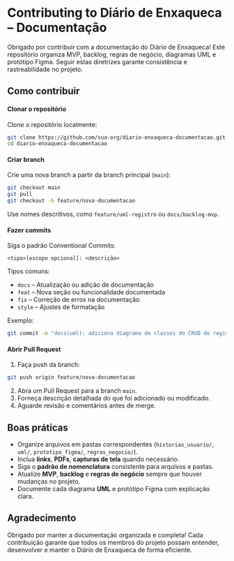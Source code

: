 # Contributing to Diário de Enxaqueca – Documentação

Obrigado por contribuir com a documentação do Diário de Enxaqueca! Este repositório organiza MVP, backlog, regras de negócio, diagramas UML e protótipo Figma. Seguir estas diretrizes garante consistência e rastreabilidade no projeto.

## Como contribuir
#### Clonar o repositório

Clone o repositório localmente:
```bash
git clone https://github.com/sua-org/diario-enxaqueca-documentacao.git
cd diario-enxaqueca-documentacao
```
####  Criar branch

Crie uma nova branch a partir da branch principal (`main`):
```bash
git checkout main
git pull
git checkout -b feature/nova-documentacao
```

Use nomes descritivos, como `feature/uml-registro` ou `docs/backlog-mvp`.

####  Fazer commits

Siga o padrão Conventional Commits:
```php-template
<tipo>[escopo opcional]: <descrição>
```

Tipos comuns:

* `docs` – Atualização ou adição de documentação
* `feat` – Nova seção ou funcionalidade documentada
* `fix` – Correção de erros na documentação
* `style` – Ajustes de formatação

Exemplo:
```bash
git commit -m "docs(uml): adiciona diagrama de classes do CRUD de registros"
```
####  Abrir Pull Request

1. Faça push da branch:
```bash
git push origin feature/nova-documentacao
```
2. Abra um Pull Request para a branch `main`.
3. Forneça descrição detalhada do que foi adicionado ou modificado.
4. Aguarde revisão e comentários antes de merge.

## Boas práticas

* Organize arquivos em pastas correspondentes (`historias_usuario/`, `uml/`, `prototipo_figma/`, `regras_negocio/`).
* Inclua **links**, **PDFs**, **capturas de tela** quando necessário.
* Siga o **padrão de nomenclatura** consistente para arquivos e pastas.
* Atualize **MVP**, **backlog** e **regras de negócio** sempre que houver mudanças no projeto.
* Documente cada diagrama **UML** e protótipo Figma com explicação clara.

## Agradecimento

Obrigado por manter a documentação organizada e completa! Cada contribuição garante que todos os membros do projeto possam entender, desenvolver e manter o Diário de Enxaqueca de forma eficiente.